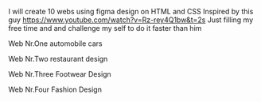 I will create 10 webs using figma design on HTML and CSS
Inspired by this guy https://www.youtube.com/watch?v=Rz-rey4Q1bw&t=2s
Just filling my free time and and challenge my self to do it faster than him

Web Nr.One 
automobile cars

Web Nr.Two 
restaurant design

Web Nr.Three
Footwear Design

Web Nr.Four
Fashion Design